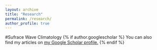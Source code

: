 ```yaml
---
layout: archive
title: "Research"
permalink: /research/
author_profile: true
---
```

#Sufrace Wave Climatology
{% if author.googlescholar %}
  You can also find my articles on <u><a href="{{author.googlescholar}}">my Google Scholar profile</a>.</u>
{% endif %}

[comment]: <> ({% include base_path %})

[comment]: <> ({% for post in site.publications reversed %})
[comment]: <> (  {% include archive-single.html %})
[comment]: <> ({% endfor %})

